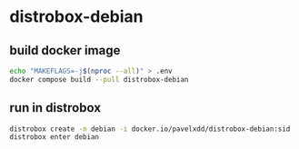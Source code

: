 # distrobox-debian

## build docker image

````bash
echo "MAKEFLAGS=-j$(nproc --all)" > .env
docker compose build --pull distrobox-debian
````

## run in distrobox

````bash
distrobox create -n debian -i docker.io/pavelxdd/distrobox-debian:sid
distrobox enter debian
````
